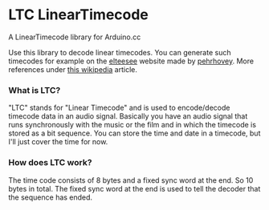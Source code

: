 # LTC LinearTimecode
A LinearTimecode library for Arduino.cc

Use this library to decode linear timecodes. You can generate such timecodes for example on the [elteesee](https://elteesee.pehrhovey.net) website made by [pehrhovey](http://pehrhovey.net/blog/about/). More references under [this wikipedia](https://en.wikipedia.org/wiki/Linear_timecode) article.

### What is LTC?
"LTC" stands for "Linear Timecode" and is used to encode/decode timecode data in an audio signal. Basically you have an audio signal that runs synchronously with the music or the film and in which the timecode is stored as a bit sequence. You can store the time and date in a timecode, but I'll just cover the time for now.

### How does LTC work?
The time code consists of 8 bytes and a fixed sync word at the end. So 10 bytes in total. The fixed sync word at the end is used to tell the decoder that the sequence has ended.
